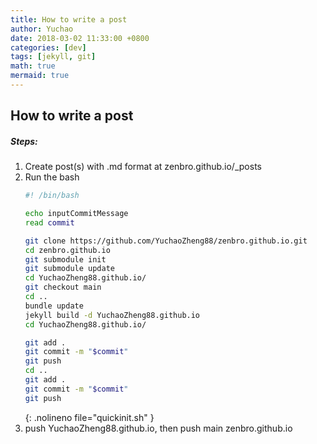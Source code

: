 ```yaml
---
title: How to write a post
author: Yuchao
date: 2018-03-02 11:33:00 +0800
categories: [dev]
tags: [jekyll, git]
math: true
mermaid: true
---
```


## How to write a post

##### Steps:
1. Create post(s) with .md format at zenbro.github.io/_posts
2. Run the bash
    ``` bash
    #! /bin/bash
    
    echo inputCommitMessage
    read commit
    
    git clone https://github.com/YuchaoZheng88/zenbro.github.io.git
    cd zenbro.github.io
    git submodule init
    git submodule update
    cd YuchaoZheng88.github.io/
    git checkout main
    cd ..
    bundle update
    jekyll build -d YuchaoZheng88.github.io
    cd YuchaoZheng88.github.io/
    
    git add .
    git commit -m "$commit"
    git push
    cd ..
    git add .
    git commit -m "$commit"
    git push
    
    ```
    {: .nolineno file="quickinit.sh" }
3. push YuchaoZheng88.github.io, then push main zenbro.github.io

